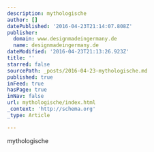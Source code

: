 ```yaml
---
description: mythologische
author: []
datePublished: '2016-04-23T21:14:07.808Z'
publisher:
  domain: www.designmadeingermany.de
  name: designmadeingermany.de
dateModified: '2016-04-23T21:13:26.923Z'
title: ''
starred: false
sourcePath: _posts/2016-04-23-mythologische.md
published: true
inFeed: true
hasPage: true
inNav: false
url: mythologische/index.html
_context: 'http://schema.org'
_type: Article

---
```

mythologische